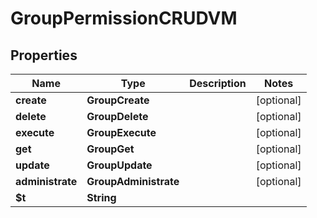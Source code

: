 

# GroupPermissionCRUDVM


## Properties

| Name | Type | Description | Notes |
|------------ | ------------- | ------------- | -------------|
|**create** | **GroupCreate** |  |  [optional] |
|**delete** | **GroupDelete** |  |  [optional] |
|**execute** | **GroupExecute** |  |  [optional] |
|**get** | **GroupGet** |  |  [optional] |
|**update** | **GroupUpdate** |  |  [optional] |
|**administrate** | **GroupAdministrate** |  |  [optional] |
|**$t** | **String** |  |  |



